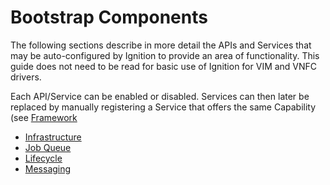 # Bootstrap Components

The following sections describe in more detail the APIs and Services that may be auto-configured by Ignition to provide an area of functionality. This guide does not need to be read for basic use of Ignition for VIM and VNFC drivers.

Each API/Service can be enabled or disabled. Services can then later be replaced by manually registering a Service that offers the same Capability (see [Framework](../framework/index.md)

* [Infrastructure](./infrastructure.md)
* [Job Queue](./job_queue.md)
* [Lifecycle](./lifecycle.md)
* [Messaging](./messaging.md)